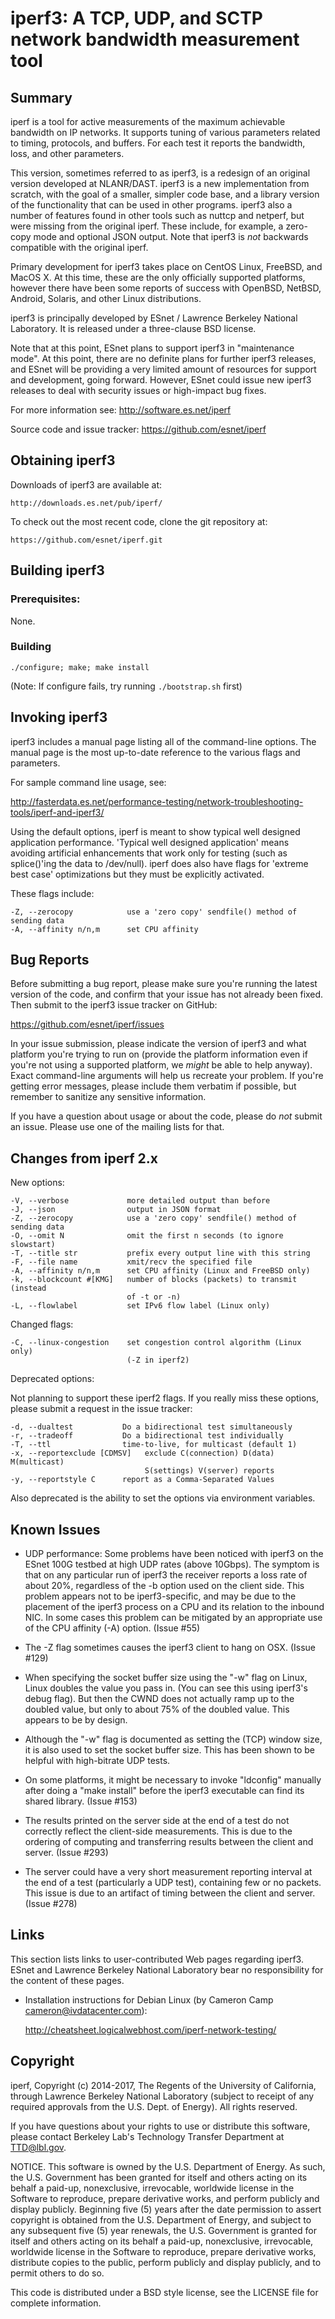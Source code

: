 iperf3:  A TCP, UDP, and SCTP network bandwidth measurement tool
================================================================

Summary
-------

iperf is a tool for active measurements of the maximum achievable
bandwidth on IP networks.  It supports tuning of various parameters
related to timing, protocols, and buffers.  For each test it reports
the bandwidth, loss, and other parameters.

This version, sometimes referred to as iperf3, is a redesign of an
original version developed at NLANR/DAST.  iperf3 is a new
implementation from scratch, with the goal of a smaller, simpler code
base, and a library version of the functionality that can be used in
other programs. iperf3 also a number of features found in other tools
such as nuttcp and netperf, but were missing from the original iperf.
These include, for example, a zero-copy mode and optional JSON output.
Note that iperf3 is *not* backwards compatible with the original iperf.

Primary development for iperf3 takes place on CentOS Linux, FreeBSD,
and MacOS X.  At this time, these are the only officially supported
platforms, however there have been some reports of success with
OpenBSD, NetBSD, Android, Solaris, and other Linux distributions.

iperf3 is principally developed by ESnet / Lawrence Berkeley National
Laboratory.  It is released under a three-clause BSD license.

Note that at this point, ESnet plans to support iperf3 in "maintenance
mode".  At this point, there are no definite plans for further iperf3
releases, and ESnet will be providing a very limited amount of
resources for support and development, going forward.  However, ESnet
could issue new iperf3 releases to deal with security issues or
high-impact bug fixes.

For more information see: http://software.es.net/iperf

Source code and issue tracker: https://github.com/esnet/iperf

Obtaining iperf3
----------------

Downloads of iperf3 are available at:

    http://downloads.es.net/pub/iperf/

To check out the most recent code, clone the git repository at:

    https://github.com/esnet/iperf.git

Building iperf3
---------------

### Prerequisites: ###

None.

### Building ###

    ./configure; make; make install

(Note: If configure fails, try running `./bootstrap.sh` first)

Invoking iperf3
---------------

iperf3 includes a manual page listing all of the command-line options.
The manual page is the most up-to-date reference to the various flags and parameters.

For sample command line usage, see: 

http://fasterdata.es.net/performance-testing/network-troubleshooting-tools/iperf-and-iperf3/

Using the default options, iperf is meant to show typical well
designed application performance.  'Typical well designed application'
means avoiding artificial enhancements that work only for testing
(such as splice()'ing the data to /dev/null).  iperf does also have
flags for 'extreme best case' optimizations but they must be
explicitly activated.

These flags include:

    -Z, --zerocopy            use a 'zero copy' sendfile() method of sending data
    -A, --affinity n/n,m      set CPU affinity

Bug Reports
-----------

Before submitting a bug report, please make sure you're running the
latest version of the code, and confirm that your issue has not
already been fixed.  Then submit to the iperf3 issue tracker on
GitHub:

https://github.com/esnet/iperf/issues

In your issue submission, please indicate the version of iperf3 and
what platform you're trying to run on (provide the platform
information even if you're not using a supported platform, we
*might* be able to help anyway).  Exact command-line arguments will
help us recreate your problem.  If you're getting error messages,
please include them verbatim if possible, but remember to sanitize any
sensitive information.

If you have a question about usage or about the code, please do *not*
submit an issue.  Please use one of the mailing lists for that.

Changes from iperf 2.x
----------------------

New options:

    -V, --verbose             more detailed output than before
    -J, --json                output in JSON format
    -Z, --zerocopy            use a 'zero copy' sendfile() method of sending data
    -O, --omit N              omit the first n seconds (to ignore slowstart)
    -T, --title str           prefix every output line with this string
    -F, --file name           xmit/recv the specified file
    -A, --affinity n/n,m      set CPU affinity (Linux and FreeBSD only)
    -k, --blockcount #[KMG]   number of blocks (packets) to transmit (instead 
                              of -t or -n)
    -L, --flowlabel           set IPv6 flow label (Linux only)

Changed flags:

    -C, --linux-congestion    set congestion control algorithm (Linux only)
                              (-Z in iperf2)


Deprecated options:

Not planning to support these iperf2 flags. If you really miss these
options, please submit a request in the issue tracker:

    -d, --dualtest           Do a bidirectional test simultaneously
    -r, --tradeoff           Do a bidirectional test individually
    -T, --ttl                time-to-live, for multicast (default 1)
    -x, --reportexclude [CDMSV]   exclude C(connection) D(data) M(multicast) 
                                  S(settings) V(server) reports
    -y, --reportstyle C      report as a Comma-Separated Values

Also deprecated is the ability to set the options via environment
variables.

Known Issues
------------

* UDP performance: Some problems have been noticed with iperf3 on the
ESnet 100G testbed at high UDP rates (above 10Gbps).  The symptom is
that on any particular run of iperf3 the receiver reports a loss rate
of about 20%, regardless of the -b option used on the client side.
This problem appears not to be iperf3-specific, and may be due to the
placement of the iperf3 process on a CPU and its relation to the
inbound NIC.  In some cases this problem can be mitigated by an
appropriate use of the CPU affinity (-A) option.  (Issue #55)

* The -Z flag sometimes causes the iperf3 client to hang on OSX.
(Issue #129)

* When specifying the socket buffer size using the "-w" flag on Linux, Linux 
doubles the value you pass in. (You can see this using iperf3's debug flag). 
But then the CWND does not actually ramp up to the doubled value, but only
to about 75% of the doubled value. This appears to be by design.

* Although the "-w" flag is documented as setting the (TCP) window
size, it is also used to set the socket buffer size.  This has been
shown to be helpful with high-bitrate UDP tests.

* On some platforms, it might be necessary to invoke "ldconfig" 
manually after doing a "make install" before the iperf3 executable can 
find its shared library.  (Issue #153)

* The results printed on the server side at the end of a test do not
correctly reflect the client-side measurements.  This is due to the
ordering of computing and transferring results between the client
and server.  (Issue #293)

* The server could have a very short measurement reporting interval at
the end of a test (particularly a UDP test), containing few or no
packets.  This issue is due to an artifact of timing between the
client and server.  (Issue #278)

Links
-----

This section lists links to user-contributed Web pages regarding
iperf3.  ESnet and Lawrence Berkeley National Laboratory bear no
responsibility for the content of these pages.

* Installation instructions for Debian Linux (by Cameron Camp
  <cameron@ivdatacenter.com>):

  http://cheatsheet.logicalwebhost.com/iperf-network-testing/

Copyright
---------

iperf, Copyright (c) 2014-2017, The Regents of the University of
California, through Lawrence Berkeley National Laboratory (subject
to receipt of any required approvals from the U.S. Dept. of
Energy).  All rights reserved.

If you have questions about your rights to use or distribute this
software, please contact Berkeley Lab's Technology Transfer
Department at TTD@lbl.gov.

NOTICE.  This software is owned by the U.S. Department of Energy.
As such, the U.S. Government has been granted for itself and others
acting on its behalf a paid-up, nonexclusive, irrevocable,
worldwide license in the Software to reproduce, prepare derivative
works, and perform publicly and display publicly.  Beginning five
(5) years after the date permission to assert copyright is obtained
from the U.S. Department of Energy, and subject to any subsequent
five (5) year renewals, the U.S. Government is granted for itself
and others acting on its behalf a paid-up, nonexclusive,
irrevocable, worldwide license in the Software to reproduce,
prepare derivative works, distribute copies to the public, perform
publicly and display publicly, and to permit others to do so.

This code is distributed under a BSD style license, see the LICENSE
file for complete information.
